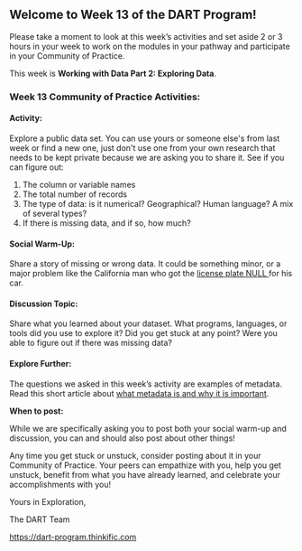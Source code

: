 ## **Welcome to Week 13 of the DART Program!**

Please take a moment to look at this week’s activities and set aside 2 or 3 hours in your week to work on the modules in your pathway and participate in your Community of Practice. 

This week is **Working with Data Part 2: Exploring Data**.

### **Week 13 Community of Practice Activities:**

#### **Activity:** 
Explore a public data set. You can use yours or someone else's from last week or find a new one, just don't use one from your own research that needs to be kept private because we are asking you to share it. See if you can figure out:
<ol>
    <li> The column or variable names </li>
    <li> The total number of records </li>
    <li> The type of data: is it numerical? Geographical? Human language? A mix of several types? </li>
    <li> If there is missing data, and if so, how much? </li>
</ol> 

#### **Social Warm-Up:** 
Share a story of missing or wrong data. It could be something minor, or a major problem like the California man who got the [license plate NULL ](https://www.wired.com/story/null-license-plate-landed-one-hacker-ticket-hell/) for his car.

#### **Discussion Topic:** 
Share what you learned about your dataset. What programs, languages, or tools did you use to explore it? Did you get stuck at any point? Were you able to figure out if there was missing data?

#### **Explore Further:** 
The questions we asked in this week’s activity are examples of metadata. Read this short article about [what metadata is and why it is important](https://data.research.cornell.edu/content/writing-metadata).

**When to post:**

While we are specifically asking you to post both your social warm-up and discussion, you can and should also post about other things!

Any time you get stuck or unstuck, consider posting about it in your Community of Practice. Your peers can empathize with you, help you get unstuck, benefit from what you have already learned, and celebrate your accomplishments with you!

 Yours in Exploration, 

The DART Team

https://dart-program.thinkific.com
